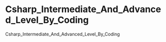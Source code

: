 # Csharp_Intermediate_And_Advanced_Level_By_Coding
Csharp_Intermediate_And_Advanced_Level_By_Coding
